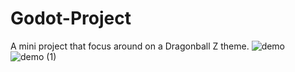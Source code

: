 # Godot-Project
A mini project that focus around on a Dragonball Z theme.
![demo](https://user-images.githubusercontent.com/37987501/75104152-56fe3600-55ba-11ea-85b0-57d1c1d6438f.gif)
![demo (1)](https://user-images.githubusercontent.com/37987501/75104175-9b89d180-55ba-11ea-973f-0e8d6b4e4916.gif)
